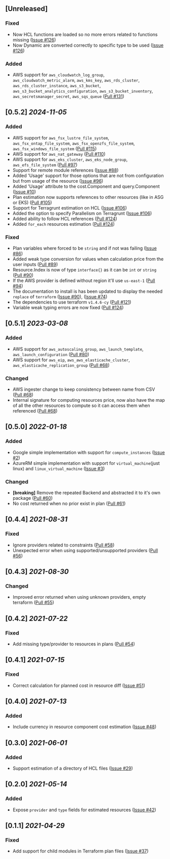 ## [Unreleased]

### Fixed

- Now HCL functions are loaded so no more errors related to functions missing
  ([Issue #126](https://github.com/cycloidio/terracost/issue/126))
- Now Dynamic are converted correctly to specific type to be used
  ([Issue #126](https://github.com/cycloidio/terracost/issue/133))

### Added

- AWS support for `aws_cloudwatch_log_group`, `aws_cloudwatch_metric_alarm`, `aws_kms_key`, `aws_rds_cluster`, `aws_rds_cluster_instance`, `aws_s3_bucket`, `aws_s3_bucket_analytics_configuration`, `aws_s3_bucket_inventory`, `aws_secretsmanager_secret`, `aws_sqs_queue`
  ([Pull #131](https://github.com/cycloidio/terracost/pull/115))

## [0.5.2] _2024-11-05_

### Added

- AWS support for `aws_fsx_lustre_file_system`, `aws_fsx_ontap_file_system`, `aws_fsx_openzfs_file_system`, `aws_fsx_windows_file_system`
  ([Pull #115](https://github.com/cycloidio/terracost/pull/115))
- AWS support for `aws_nat_gateway`
  ([Pull #110](https://github.com/cycloidio/terracost/pull/110))
- AWS support for `aws_eks_cluster`, `aws_eks_node_group`, `aws_efs_file_system`
  ([Pull #97](https://github.com/cycloidio/terracost/pull/97))
- Support for remote module references
  ([Issue #88](https://github.com/cycloidio/terracost/issues/88))
- Added 'Usage' support for those options that are not from configuration but from usage of the resource
  ([Issue #96](https://github.com/cycloidio/terracost/issues/96))
- Added 'Usage' attribute to the cost.Component and query.Component
  ([Issue #10](https://github.com/cycloidio/terracost/issues/100))
- Plan estimation now supports references to other resources (like in ASG or EKS)
  ([Pull #105](https://github.com/cycloidio/terracost/pull/105))
- Support for Terragrunt estimation on HCL
  ([Issue #106](https://github.com/cycloidio/terracost/issues/106))
- Added the option to specify Parallelism on Terragrunt
  ([Issue #106](https://github.com/cycloidio/terracost/pull/118))
- Added ability to follow HCL references
  ([Pull #124](https://github.com/cycloidio/terracost/pull/124))
- Added `for_each` resources estimation
  ([Pull #124](https://github.com/cycloidio/terracost/pull/124))

### Fixed

- Plan variables where forced to be `string` and if not was failing
  ([Issue #86](https://github.com/cycloidio/terracost/issues/86))
- Added weak type conversion for values when calculation price from the user inputs
  ([Pull #89](https://github.com/cycloidio/terracost/pull/89))
- Resource.Index is now of type `interface{}` as it can be `int` or `string`
  ([Pull #90](https://github.com/cycloidio/terracost/pull/90))
- If the AWS provider is defined without region it'll use `us-east-1`
  ([Pull #94](https://github.com/cycloidio/terracost/pull/94))
- The documentation to install is has been updated to display the needed `replace` of `terraform`
  ([Issue #90](https://github.com/cycloidio/terracost/issues/90)), ([Issue #74](https://github.com/cycloidio/terracost/issues/74))
- The dependencies to use terraform `v1.4.6-cy`
  ([Pull #121](https://github.com/cycloidio/terracost/pull/121))
- Variable weak typing errors are now fixed
  ([Pull #124](https://github.com/cycloidio/terracost/pull/124))

## [0.5.1] _2023-03-08_

### Added

- AWS support for `aws_autoscaling_group`, `aws_launch_template`, `aws_launch_configuration`
  ([Pull #80](https://github.com/cycloidio/terracost/pull/80))
- AWS support for `aws_eip`, `aws_aws_elasticache_cluster`, `aws_elasticache_replication_group`
  ([Pull #68](https://github.com/cycloidio/terracost/pull/68))

### Changed

- AWS ingester change to keep consistency between name from CSV
  ([Pull #68](https://github.com/cycloidio/terracost/pull/68))
- Internal signature for computing resources price, now also have the map of all the other resources to compute so it can access them when referenced
  ([Pull #68](https://github.com/cycloidio/terracost/pull/82))

## [0.5.0] _2022-01-18_

### Added

- Google simple implementation with support for `compute_instances`
  ([Issue #2](https://github.com/cycloidio/terracost/issues/2))
- AzureRM simple implementation with support for `virtual_machine`(just linux) and `linux_virtual_machine`
  ([Issue #3](https://github.com/cycloidio/terracost/issues/3))

### Changed

- **[breaking]** Remove the repeated Backend and abstracted it to it's own package
  ([Pull #60](https://github.com/cycloidio/terracost/pull/59))
- No cost returned when no prior exist in plan
  ([Pull #61](https://github.com/cycloidio/terracost/pull/61))

## [0.4.4] _2021-08-31_

### Fixed

- Ignore providers related to constraints
  ([Pull #58](https://github.com/cycloidio/terracost/pull/58))
- Unexpected error when using supported/unsupported providers
  ([Pull #56](https://github.com/cycloidio/terracost/pull/56))

## [0.4.3] _2021-08-30_

### Changed

- Improved error returned when using unknown providers, empty terraform
  ([Pull #55](https://github.com/cycloidio/terracost/pull/55))

## [0.4.2] _2021-07-22_

### Fixed

- Add missing type/provider to resources in plans
  ([Pull #54](https://github.com/cycloidio/terracost/pull/54))

## [0.4.1] _2021-07-15_

### Fixed

- Correct calculation for planned cost in resource diff
  ([Issue #51](https://github.com/cycloidio/terracost/issues/51))

## [0.4.0] _2021-07-13_

### Added

- Include currency in resource component cost estimation
  ([Issue #48](https://github.com/cycloidio/terracost/issues/48))

## [0.3.0] _2021-06-01_

### Added

- Support estimation of a directory of HCL files
  ([Issue #29](https://github.com/cycloidio/terracost/issues/29))

## [0.2.0] _2021-05-14_

### Added

- Expose `provider` and `type` fields for estimated resources
  ([Issue #42](https://github.com/cycloidio/terracost/issues/42))

## [0.1.1] _2021-04-29_

### Fixed

- Add support for child modules in Terraform plan files
  ([Issue #37](https://github.com/cycloidio/terracost/issues/37))
